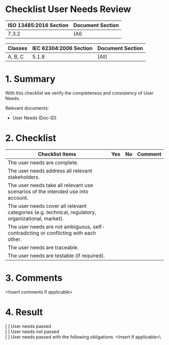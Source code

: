 <!--
Copyright (C) 2022 Radiotherapy AI Holdings Pty Ltd
Copyright (C) 2021-2022 OpenRegulatory (OpenReg GmbH)
This work is licensed under the Creative Commons Attribution 4.0 International
License. <http://creativecommons.org/licenses/by/4.0/>.

Original work by OpenRegulatory available at
<https://github.com/openregulatory/templates>
-->

# Checklist User Needs Review

| ISO 13485:2016 Section | Document Section |
| ---------------------- | ---------------- |
| 7.3.2                  | (Al)             |

| Classes | IEC 62304:2006 Section | Document Section |
| ------- | ---------------------- | ---------------- |
| A, B, C | 5.1.8                  | (All)            |

# 1. Summary

With this checklist we verify the completeness and consistency of User Needs.

Relevant documents:

- User Needs (Doc-ID)

# 2. Checklist

| Checklist Items                                                                                    | Yes | No  | Comment |
| -------------------------------------------------------------------------------------------------- | --- | --- | ------- |
| The user needs are complete.                                                                       |     |     |         |
| The user needs address all relevant stakeholders.                                                  |     |     |         |
| The user needs take all relevant use scenarios of the intended use into account.                   |     |     |         |
| The user needs cover all relevant categories (e.g. technical, regulatory, organizational, market). |     |     |         |
| The user needs are not ambiguous, self-contradicting or conflicting with each other.               |     |     |         |
| The user needs are traceable.                                                                      |     |     |         |
| The user needs are testable (if required).                                                         |     |     |         |

# 3. Comments

\<Insert comments if applicable\>

# 4. Result

[ ] User needs passed\
[ ] User needs not passed\
[ ] User needs passed with the following obligations: \<Insert if applicable\>\
